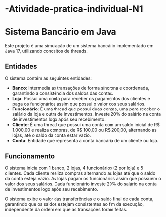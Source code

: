 # -Atividade-pratica-individual-N1

# Sistema Bancário em Java

Este projeto é uma simulação de um sistema bancário implementado em Java 17, utilizando conceitos de threads.

## Entidades

O sistema contém as seguintes entidades:

- **Banco**: Intermedia as transações de forma síncrona e coordenada, garantindo a consistência dos saldos das contas.
- **Loja**: Possui uma conta para receber os pagamentos dos clientes e paga os funcionários assim que possui o valor dos seus salários.
- **Funcionário**: É uma thread que possui duas contas, uma para receber o salário da loja e outra de investimentos. Investe 20% do salário na conta de investimentos logo após seu recebimento.
- **Cliente**: É uma thread que possui uma conta com um saldo inicial de R$ 1.000,00 e realiza compras, de R$ 100,00 ou R$ 200,00, alternando as lojas, até o saldo da conta estar vazio.
- **Conta**: Entidade que representa a conta bancária de um cliente ou loja.

## Funcionamento

O sistema inicia com 1 banco, 2 lojas, 4 funcionários (2 por loja) e 5 clientes. Cada cliente realiza compras alternando as lojas até que o saldo da conta esteja vazio. As lojas pagam os funcionários assim que possuem o valor dos seus salários. Cada funcionário investe 20% do salário na conta de investimentos logo após seu recebimento.

O sistema exibe o valor das transferências e o saldo final de cada conta, garantindo que os saldos estejam consistentes ao fim da execução, independente da ordem em que as transações foram feitas.
